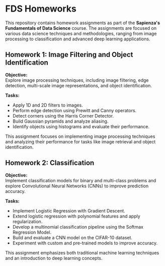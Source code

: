 # FDS Homeworks

This repository contains homework assignments as part of the **Sapienza's Fundamentals of Data Science** course. The assignments are focused on various data science techniques and methodologies, ranging from image processing to classification and advanced deep learning applications.

## Homework 1: Image Filtering and Object Identification

**Objective:**  
Explore image processing techniques, including image filtering, edge detection, multi-scale image representations, and object identification.  

**Tasks:**  
- Apply 1D and 2D filters to images.  
- Perform edge detection using Prewitt and Canny operators.  
- Detect corners using the Harris Corner Detector.  
- Build Gaussian pyramids and analyze aliasing.  
- Identify objects using histograms and evaluate their performance.  

This assignment focuses on implementing image processing techniques and analyzing their performance for tasks like image retrieval and object identification.

## Homework 2: Classification  

**Objective:**  
Implement classification models for binary and multi-class problems and explore Convolutional Neural Networks (CNNs) to improve prediction accuracy.  

**Tasks:**  
- Implement Logistic Regression with Gradient Descent.  
- Extend logistic regression with polynomial features and apply regularization.  
- Develop a multinomial classification pipeline using the Softmax Regression Model.  
- Build and evaluate a CNN model on the CIFAR-10 dataset.  
- Experiment with custom and pre-trained models to improve accuracy.

This assignment emphasizes both traditional machine learning techniques and an introduction to deep learning concepts.
